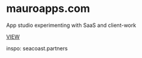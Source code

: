 # mauroapps.com
App studio experimenting with SaaS and client-work

[VIEW](http://mauroapps.com/)

inspo: seacoast.partners